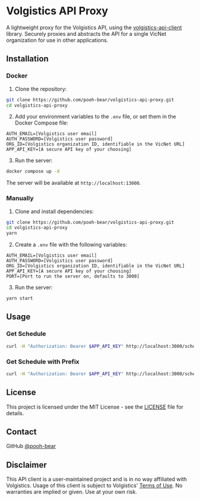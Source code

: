 # Volgistics API Proxy

A lightweight proxy for the Volgistics API, using the [volgistics-api-client](https://github.com/pooh-bear/volgistics-api-client) library. Securely proxies and abstracts the API for a single VicNet organization for use in other applications.

## Installation

### Docker
1. Clone the repository:

```bash
git clone https://github.com/pooh-bear/volgistics-api-proxy.git
cd volgistics-api-proxy
```

2. Add your environment variables to the `.env` file, or set them in the Docker Compose file:
```
AUTH_EMAIL=[Volgistics user email]
AUTH_PASSWORD=[Volgistics user password]
ORG_ID=[Volgistics organization ID, identifiable in the VicNet URL]
APP_API_KEY=[A secure API key of your choosing]
```

3. Run the server:
```bash
docker compose up -d
```

The server will be available at `http://localhost:13000`.


### Manually

1. Clone and install dependencies:
```bash
git clone https://github.com/pooh-bear/volgistics-api-proxy.git
cd volgistics-api-proxy
yarn
```

2. Create a `.env` file with the following variables:
```
AUTH_EMAIL=[Volgistics user email]
AUTH_PASSWORD=[Volgistics user password]
ORG_ID=[Volgistics organization ID, identifiable in the VicNet URL]
APP_API_KEY=[A secure API key of your choosing]
PORT=[Port to run the server on, defaults to 3000]
```

3. Run the server:
```bash
yarn start
```

## Usage

### Get Schedule

```bash
curl -H "Authorization: Bearer $APP_API_KEY" http://localhost:3000/schedule
```

### Get Schedule with Prefix

```bash
curl -H "Authorization: Bearer $APP_API_KEY" http://localhost:3000/schedule?prefix=Volunteer%20Services
```

## License
This project is licensed under the MIT License - see the [LICENSE](LICENSE) file for details.

## Contact
GitHub [@pooh-bear](https://github.com/pooh-bear)

## Disclaimer
This API client is a user-maintained project and is in no way affiliated with Volgistics. 
Usage of this client is subject to Volgistics' [Terms of Use](https://www.volgistics.com/terms.htm). 
No warranties are implied or given. Use at your own risk.
